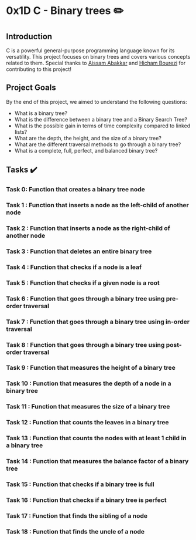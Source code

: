 # 0x1D C - Binary trees :pencil2:

## Introduction

C is a powerful general-purpose programming language known for its versatility. This project focuses on binary trees and covers various concepts related to them. Special thanks to [Aissam Abakkar](https://github.com/Aissamab) and [Hicham Bourezi](https://github.com/Dragonkuro2) for contributing to this project!

## Project Goals

By the end of this project, we aimed to understand the following questions:

- What is a binary tree?
- What is the difference between a binary tree and a Binary Search Tree?
- What is the possible gain in terms of time complexity compared to linked lists?
- What are the depth, the height, and the size of a binary tree?
- What are the different traversal methods to go through a binary tree?
- What is a complete, full, perfect, and balanced binary tree?

## Tasks :heavy_check_mark:
### Task 0: Function that creates a binary tree node
### Task 1 : Function that inserts a node as the left-child of another node
### Task 2 : Function that inserts a node as the right-child of another node
### Task 3 : Function that deletes an entire binary tree
### Task 4 : Function that checks if a node is a leaf
### Task 5 : Function that checks if a given node is a root
### Task 6 : Function that goes through a binary tree using pre-order traversal
### Task 7 : Function that goes through a binary tree using in-order traversal
### Task 8 : Function that goes through a binary tree using post-order traversal
### Task 9 : Function that measures the height of a binary tree
### Task 10 : Function that measures the depth of a node in a binary tree
### Task 11 : Function that measures the size of a binary tree
### Task 12 : Function that counts the leaves in a binary tree
### Task 13 : Function that counts the nodes with at least 1 child in a binary tree
### Task 14 : Function that measures the balance factor of a binary tree
### Task 15 : Function that checks if a binary tree is full
### Task 16 : Function that checks if a binary tree is perfect
### Task 17 : Function that finds the sibling of a node
### Task 18 : Function that finds the uncle of a node
